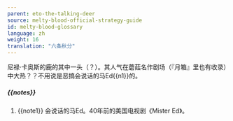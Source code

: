 ```yaml
---
parent: eto-the-talking-deer
source: melty-blood-official-strategy-guide
id: melty-blood-glossary
language: zh
weight: 16
translation: "六条秋分"
---
```


尼禄·卡奥斯的鹿的其中一头（？）。其人气在蘑菇名作剧场（『月箱』里也有收录）中大热？？不用说是恶搞会说话的马Ed{{n1}}的。

##### {{notes}}

1. {{note1}} 会说话的马Ed。40年前的美国电视剧《Mister Ed》。
